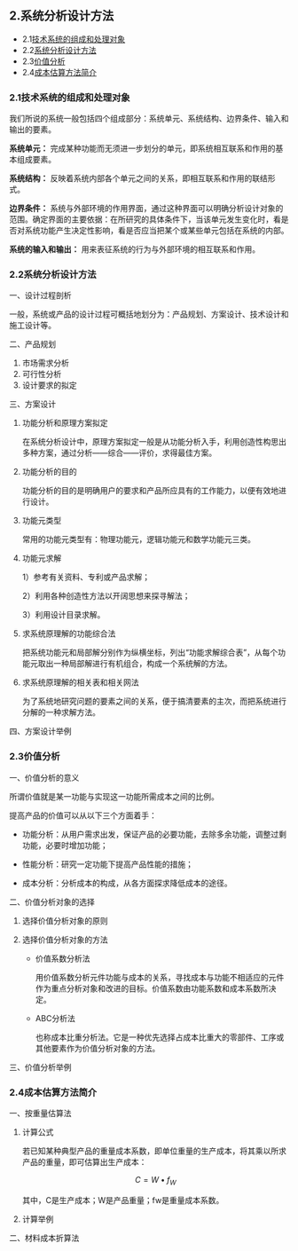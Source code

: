 ## 2.系统分析设计方法 ##
- 2.1[技术系统的组成和处理对象](#1)
- 2.2[系统分析设计方法](#2)
- 2.3[价值分析](#3)
- 2.4[成本估算方法简介](#4)

<a name="1"></a>
### 2.1技术系统的组成和处理对象 ###

我们所说的系统一般包括四个组成部分：系统单元、系统结构、边界条件、输入和输出的要素。

**系统单元：** 完成某种功能而无须进一步划分的单元，即系统相互联系和作用的基本组成要素。

**系统结构：** 反映着系统内部各个单元之间的关系，即相互联系和作用的联结形式。

**边界条件：** 系统与外部环境的作用界面，通过这种界面可以明确分析设计对象的范围。确定界面的主要依据：在所研究的具体条件下，当该单元发生变化时，看是否对系统功能产生决定性影响，看是否应当把某个或某些单元包括在系统的内部。

**系统的输入和输出：** 用来表征系统的行为与外部环境的相互联系和作用。

<a name="2"></a>
### 2.2系统分析设计方法 ###

一、设计过程剖析

一般，系统或产品的设计过程可概括地划分为：产品规划、方案设计、技术设计和施工设计等。

二、产品规划

1. 市场需求分析
2. 可行性分析
3. 设计要求的拟定

三、方案设计

1. 功能分析和原理方案拟定

	在系统分析设计中，原理方案拟定一般是从功能分析入手，利用创造性构思出多种方案，通过分析——综合——评价，求得最佳方案。

2. 功能分析的目的
	
	功能分析的目的是明确用户的要求和产品所应具有的工作能力，以便有效地进行设计。

3. 功能元类型

	常用的功能元类型有：物理功能元，逻辑功能元和数学功能元三类。

4. 功能元求解

	1）参考有关资料、专利或产品求解；
	
	2）利用各种创造性方法以开阔思想来探寻解法；

	3）利用设计目录求解。

5. 求系统原理解的功能综合法

	把系统功能元和局部解分别作为纵横坐标，列出“功能求解综合表”，从每个功能元取出一种局部解进行有机组合，构成一个系统解的方法。

6. 求系统原理解的相关表和相关网法

	为了系统地研究问题的要素之间的关系，便于搞清要素的主次，而把系统进行分解的一种求解方法。

四、方案设计举例

<a name="3"></a>
### 2.3价值分析 ###

一、价值分析的意义

所谓价值就是某一功能与实现这一功能所需成本之间的比例。

提高产品的价值可以从以下三个方面着手：
	
- 功能分析：从用户需求出发，保证产品的必要功能，去除多余功能，调整过剩功能，必要时增加功能；

- 性能分析：研究一定功能下提高产品性能的措施；

- 成本分析：分析成本的构成，从各方面探求降低成本的途径。

二、价值分析对象的选择

1. 选择价值分析对象的原则

2. 选择价值分析对象的方法

	- 价值系数分析法
		
		用价值系数分析元件功能与成本的关系，寻找成本与功能不相适应的元件作为重点分析对象和改进的目标。价值系数由功能系数和成本系数所决定。
	
	- ABC分析法

		也称成本比重分析法。它是一种优先选择占成本比重大的零部件、工序或其他要素作为价值分析对象的方法。

三、价值分析举例

<a name="4"></a>
### 2.4成本估算方法简介 ###
一、按重量估算法

1. 计算公式
	
	若已知某种典型产品的重量成本系数，即单位重量的生产成本，将其乘以所求产品的重量，即可估算出生产成本：
	
	$$
	C=W\bullet { f }_{ W }
	$$
	
	其中，C是生产成本；W是产品重量；fw是重量成本系数。

2. 计算举例

二、材料成本折算法